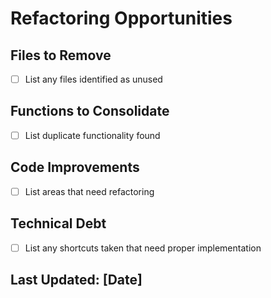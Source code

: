 # Refactoring Opportunities

## Files to Remove
- [ ] List any files identified as unused

## Functions to Consolidate
- [ ] List duplicate functionality found

## Code Improvements
- [ ] List areas that need refactoring

## Technical Debt
- [ ] List any shortcuts taken that need proper implementation

## Last Updated: [Date] 